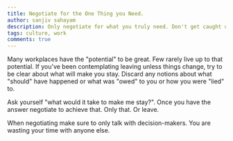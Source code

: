 ```yaml
---
title: Negotiate for the One Thing you Need.
author: sanjiv sahayam
description: Only negotiate for what you truly need. Don't get caught up in nice-to-haves.
tags: culture, work
comments: true
---
```


Many workplaces have the "potential" to be great. Few rarely live up to that potential. If you've been contemplating leaving unless things change, try to be clear about what will make you stay. Discard any notions about what "should" have happened or what was "owed" to you or how you were "lied" to.

Ask yourself "what would it take to make me stay?". Once you have the answer negotiate to achieve that. Only that. Or leave.

When negotiating make sure to only talk with decision-makers. You are wasting your time with anyone else.